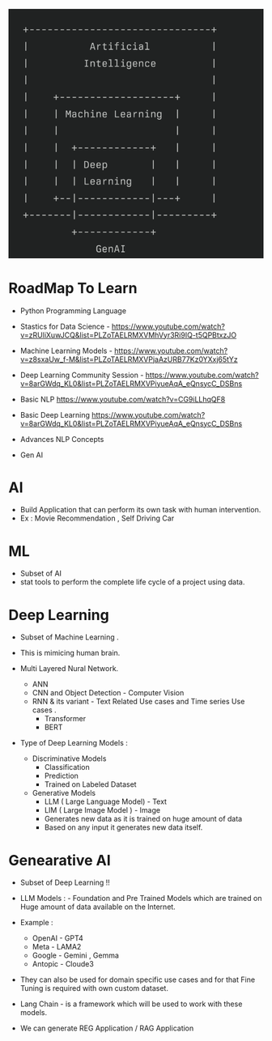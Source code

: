 
![alt text](image.png)


# RoadMap To Learn

*  Python Programming Language

*  Stastics for Data Science - 
    https://www.youtube.com/watch?v=zRUliXuwJCQ&list=PLZoTAELRMXVMhVyr3Ri9IQ-t5QPBtxzJO

* Machine Learning Models -
    https://www.youtube.com/watch?v=z8sxaUw_f-M&list=PLZoTAELRMXVPjaAzURB77Kz0YXxj65tYz

* Deep Learning Community Session - 
    https://www.youtube.com/watch?v=8arGWdq_KL0&list=PLZoTAELRMXVPiyueAqA_eQnsycC_DSBns 

*  Basic NLP 
    https://www.youtube.com/watch?v=CG9iLLhqQF8 

*  Basic Deep Learning
    https://www.youtube.com/watch?v=8arGWdq_KL0&list=PLZoTAELRMXVPiyueAqA_eQnsycC_DSBns

*  Advances NLP Concepts 
    
*  Gen AI


# AI 

* Build Application that can perform its own task with human intervention.
* Ex : Movie Recommendation , Self Driving Car 

# ML

* Subset of AI
* stat tools to perform the complete life cycle of a project using data. 

# Deep Learning 

* Subset of Machine Learning .
* This is mimicing human brain. 
* Multi Layered Nural Network. 
    * ANN
    * CNN and Object Detection - Computer Vision
    * RNN & its variant - Text Related Use cases and Time series Use cases .
        * Transformer 
        * BERT 

* Type of Deep Learning Models :
    * Discriminative Models 
        * Classification
        * Prediction 
        * Trained on Labeled Dataset
    * Generative Models
        * LLM ( Large Language Model) - Text 
        * LIM ( Large Image Model ) - Image
        * Generates new data as it is trained on huge amount of data 
        * Based on any input it generates new data itself.


# Genearative AI
* Subset of Deep Learning !!

* LLM Models : - Foundation and Pre Trained Models which are trained on Huge amount of data available on the Internet.
* Example :
    * OpenAI - GPT4 
    * Meta - LAMA2
    * Google - Gemini , Gemma
    * Antopic - Cloude3 

* They can also be used for domain specific use cases and for that Fine Tuning is required with own custom dataset.

* Lang Chain  - is a framework which will be used to work with these models. 

* We can generate REG Application / RAG Application 